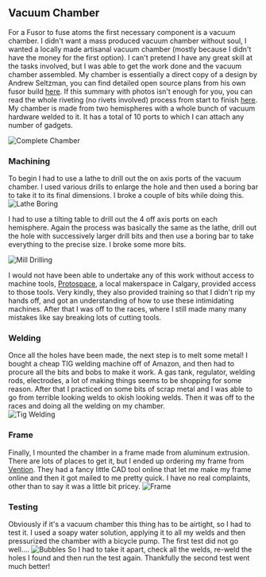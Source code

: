 ## Vacuum Chamber

For a Fusor to fuse atoms the first necessary component is a vacuum chamber. I didn't want a mass produced vacuum chamber without soul, I wanted a locally made artisanal vacuum chamber (mostly because I didn't have the money for the first option). I can't pretend I have any great skill at the tasks involved, but I was able to get the work done and the vacuum chamber assembled. My chamber is essentially a direct copy of a design by Andrew Seltzman, you can find detailed open source plans from his own fusor build [here](http://www.rtftechnologies.org/physics/fusor-mark3-hemisphere.htm). If this summary with photos isn't enough for you, you can read the whole riveting (no rivets involved) process from start to finish [here](https://fusor.net/board/viewtopic.php?f=6&t=11638&start=10). My chamber is made from two hemispheres with a whole bunch of vacuum hardware welded to it. It has a total of 10 ports to which I can attach any number of gadgets.

![Complete Chamber](https://raw.githubusercontent.com/FuzzyBunnys/Vacuum-Chamber/gh-pages/IMG_1118%5B1%5D.JPG)

### Machining
To begin I had to use a lathe to drill out the on axis ports of the vacuum chamber. I used various drills to enlarge the hole and then used a boring bar to take it to its final dimensions. I broke a couple of bits while doing this.
![Lathe Boring](https://raw.githubusercontent.com/FuzzyBunnys/Vacuum-Chamber/gh-pages/image2(1).JPG)

I had to use a tilting table to drill out the 4 off axis ports on each hemisphere. Again the process was basically the same as the lathe, drill out the hole with successively larger drill bits and then use a boring bar to take everything to the precise size. I broke some more bits.

![Mill Drilling](https://raw.githubusercontent.com/FuzzyBunnys/Vacuum-Chamber/gh-pages/image1.jpeg)

I would not have been able to undertake any of this work without access to machine tools, [Protospace](https://protospace.ca/), a local makerspace in Calgary, provided access to those tools. Very kindly, they also provided training so that I didn't rip my hands off, and got an understanding of how to use these intimidating machines. After that I was off to the races, where I still made many many mistakes like say breaking lots of cutting tools. 
### Welding
Once all the holes have been made, the next step is to melt some metal! I bought a cheap TIG welding machine off of Amazon, and then had to procure all the bits and bobs to make it work. A gas tank, regulator, welding rods, electrodes, a lot of making things seems to be shopping for some reason. After that I practiced on some bits of scrap metal and I was able to go from terrible looking welds to okish looking welds. Then it was off to the races and doing all the welding on my chamber.   
![Tig Welding](https://raw.githubusercontent.com/FuzzyBunnys/Vacuum-Chamber/gh-pages/image1(2).jpeg)
### Frame
Finally, I mounted the chamber in a frame made from aluminum extrusion. There are lots of places to get it, but I ended up ordering my frame from [Vention](https://vention.io/). They had a fancy little CAD tool online that let me make my frame online and then it got mailed to me pretty quick. I have no real complaints, other than to say it was a little bit pricey. 
![Frame](https://raw.githubusercontent.com/FuzzyBunnys/Vacuum-Chamber/gh-pages/image1(6).jpeg)
### Testing
Obviously if it's a vacuum chamber this thing has to be airtight, so I had to test it. I used a soapy water solution, applying it to all my welds and then pressurized the chamber with a bicycle pump. The first test did not go well....
![Bubbles](https://raw.githubusercontent.com/FuzzyBunnys/Vacuum-Chamber/gh-pages/IMG_1106%5B1%5D.JPG)
So I had to take it apart, check all the welds, re-weld the holes I found and then run the test again. Thankfully the second test went much better!

